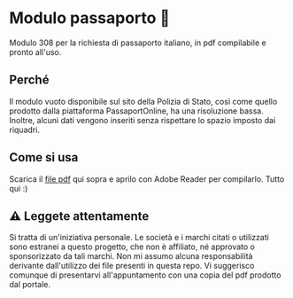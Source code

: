 # Modulo passaporto 📝
Modulo 308 per la richiesta di passaporto italiano, in pdf compilabile e pronto all'uso.

## Perché
Il modulo vuoto disponibile sul sito della Polizia di Stato, così come quello prodotto dalla piattaforma PassaportOnline, ha una risoluzione bassa. Inoltre, alcuni dati vengono inseriti senza rispettare lo spazio imposto dai riquadri.

## Come si usa
Scarica il [file pdf](https://github.com/mambro5/modulo-passaporto/blob/main/Modulo%20308%20maggiorenni.pdf) qui sopra e aprilo con Adobe Reader per compilarlo. Tutto qui :)

## ⚠️ Leggete attentamente
Si tratta di un'iniziativa personale. Le società e i marchi citati o utilizzati sono estranei a questo progetto, che non è affiliato, né approvato o sponsorizzato da tali marchi.
Non mi assumo alcuna responsabilità derivante dall'utilizzo dei file presenti in questa repo.
Vi suggerisco comunque di presentarvi all'appuntamento con una copia del pdf prodotto dal portale.
